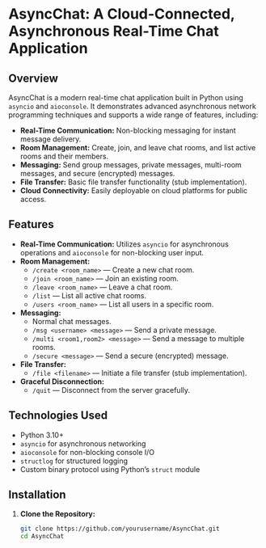 # AsyncChat: A Cloud-Connected, Asynchronous Real-Time Chat Application

## Overview

AsyncChat is a modern real-time chat application built in Python using `asyncio` and `aioconsole`. It demonstrates advanced asynchronous network programming techniques and supports a wide range of features, including:

- **Real-Time Communication:** Non-blocking messaging for instant message delivery.
- **Room Management:** Create, join, and leave chat rooms, and list active rooms and their members.
- **Messaging:** Send group messages, private messages, multi-room messages, and secure (encrypted) messages.
- **File Transfer:** Basic file transfer functionality (stub implementation).
- **Cloud Connectivity:** Easily deployable on cloud platforms for public access.

## Features

- **Real-Time Communication:** Utilizes `asyncio` for asynchronous operations and `aioconsole` for non-blocking user input.
- **Room Management:**
  - `/create <room_name>` — Create a new chat room.
  - `/join <room_name>` — Join an existing room.
  - `/leave <room_name>` — Leave a chat room.
  - `/list` — List all active chat rooms.
  - `/users <room_name>` — List all users in a specific room.
- **Messaging:**
  - Normal chat messages.
  - `/msg <username> <message>` — Send a private message.
  - `/multi <room1,room2> <message>` — Send a message to multiple rooms.
  - `/secure <message>` — Send a secure (encrypted) message.
- **File Transfer:**
  - `/file <filename>` — Initiate a file transfer (stub implementation).
- **Graceful Disconnection:**
  - `/quit` — Disconnect from the server gracefully.

## Technologies Used

- Python 3.10+
- `asyncio` for asynchronous networking
- `aioconsole` for non-blocking console I/O
- `structlog` for structured logging
- Custom binary protocol using Python’s `struct` module

## Installation

1. **Clone the Repository:**

   ```bash
   git clone https://github.com/yourusername/AsyncChat.git
   cd AsyncChat
   ```
